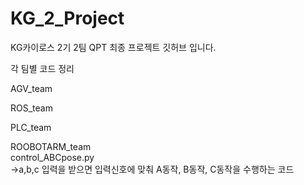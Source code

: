 # KG_2_Project
KG카이로스 2기 2팀 QPT 최종 프로젝트 깃허브 입니다.<br>

각 팀별 코드 정리

AGV_team<br>

ROS_team<br>

PLC_team<br>

ROOBOTARM_team<br>
control_ABCpose.py<br>
->a,b,c 입력을 받으면 입력신호에 맞춰  A동작, B동작, C동작을 수행하는 코드<br>

